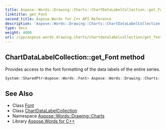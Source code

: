 ```yaml
---
title: Aspose::Words::Drawing::Charts::ChartDataLabelCollection::get_Font method
linktitle: get_Font
second_title: Aspose.Words for C++ API Reference
description: 'Aspose::Words::Drawing::Charts::ChartDataLabelCollection::get_Font method. Provides access to the font formatting of the data labels of the entire series in C++.'
type: docs
weight: 4000
url: /cpp/aspose.words.drawing.charts/chartdatalabelcollection/get_font/
---
```

## ChartDataLabelCollection::get_Font method


Provides access to the font formatting of the data labels of the entire series.

```cpp
System::SharedPtr<Aspose::Words::Font> Aspose::Words::Drawing::Charts::ChartDataLabelCollection::get_Font()
```

## See Also

* Class [Font](../../../aspose.words/font/)
* Class [ChartDataLabelCollection](../)
* Namespace [Aspose::Words::Drawing::Charts](../../)
* Library [Aspose.Words for C++](../../../)

